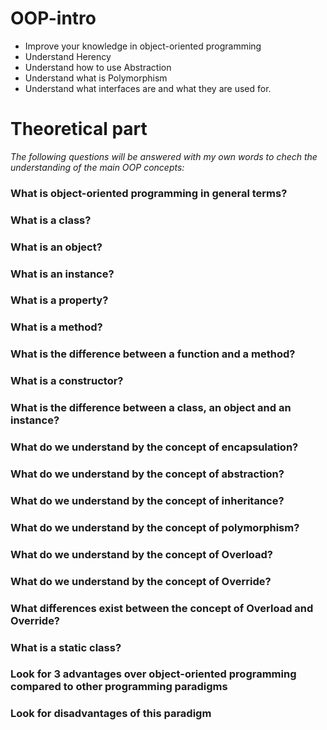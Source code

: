 # OOP-intro

- Improve your knowledge in object-oriented programming
- Understand Herency
- Understand how to use Abstraction
- Understand what is Polymorphism
- Understand what interfaces are and what they are used for.

# Theoretical part

_The following questions will be answered with my own words to chech the understanding of the main OOP concepts:_

### What is object-oriented programming in general terms?
### What is a class?
### What is an object?
### What is an instance?
### What is a property?
### What is a method?
### What is the difference between a function and a method?
### What is a constructor?
### What is the difference between a class, an object and an instance?
### What do we understand by the concept of encapsulation?
### What do we understand by the concept of abstraction?
### What do we understand by the concept of inheritance?
### What do we understand by the concept of polymorphism?
### What do we understand by the concept of Overload?
### What do we understand by the concept of Override?
### What differences exist between the concept of Overload and Override?
### What is a static class?
### Look for 3 advantages over object-oriented programming compared to other programming paradigms
### Look for disadvantages of this paradigm
